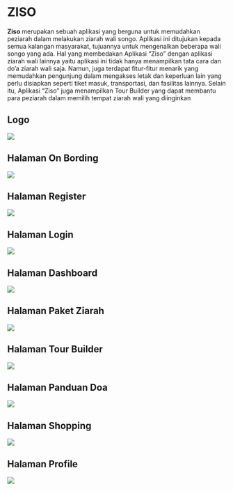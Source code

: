 # ZISO

**Ziso** merupakan sebuah aplikasi yang berguna untuk memudahkan 
peziarah dalam melakukan ziarah wali songo. Aplikasi ini ditujukan kepada semua kalangan masyarakat, tujuannya untuk mengenalkan beberapa wali songo yang ada.  Hal yang membedakan Aplikasi “Ziso” dengan aplikasi ziarah wali lainnya yaitu aplikasi ini tidak hanya menampilkan tata cara dan do’a ziarah wali saja. Namun, juga terdapat fitur-fitur menarik yang memudahkan pengunjung dalam mengakses  letak dan keperluan lain yang perlu disiapkan seperti tiket masuk, transportasi, dan fasilitas lainnya. Selain itu, Aplikasi “Ziso” juga menampilkan Tour Builder yang dapat membantu para peziarah dalam memilih tempat ziarah wali yang diinginkan

## Logo
![](ZISO/LOGO.jpeg)

## Halaman On Bording
![](ZISO/ON-BORDING.jpeg)

## Halaman Register
![](ZISO/REGISTER.jpeg)

## Halaman Login
![](ZISO/LOGIN.jpeg)

## Halaman Dashboard
![](ZISO/DASHBOARD.jpeg)

## Halaman Paket Ziarah
![](ZISO/PAKET%20ZIARAH.jpeg)

## Halaman Tour Builder
![](ZISO/TOUR%20BUILDER.jpeg)

## Halaman Panduan Doa
![](ZISO/PANDUAN%20DOA.jpeg)

## Halaman Shopping
![](ZISO/SHOPPING.jpeg)

## Halaman Profile
![](ZISO/PROFILE.jpeg)